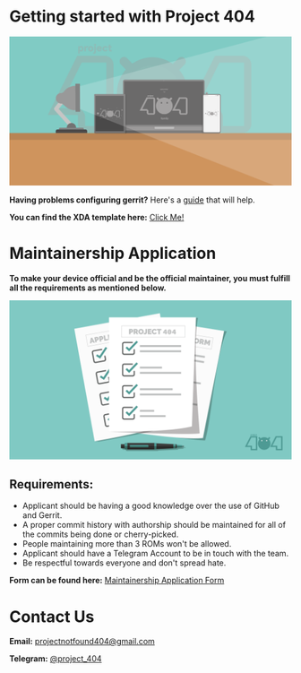 # Getting started with Project 404

![banner](dump/banner.png)

**Having problems configuring gerrit?**
Here's a [guide](https://gist.github.com/Yash-Garg/b328ec514f77f8519aac17136c0069d6) that will help.

**You can find the XDA template here:** [Click Me!](XDA_ThreadTemplate.txt)

# Maintainership Application

**To make your device official and be the official maintainer, you must fulfill all the requirements as mentioned below.**

![formimg](dump/form.png)

## Requirements:

-   Applicant should be having a good knowledge over the use of GitHub and Gerrit.
-   A proper commit history with authorship should be maintained for all of the commits being done or cherry-picked.
-   People maintaining more than 3 ROMs won't be allowed.
-   Applicant should have a Telegram Account to be in touch with the team.
-   Be respectful towards everyone and don't spread hate.

**Form can be found here:** [Maintainership Application Form](https://docs.google.com/forms/u/1/d/e/1FAIpQLSdtC5marlgSWWy_bBbuZff2PANhSjqnFzaozPh4PGkm8sEUpg/viewform)

# Contact Us

**Email:** [projectnotfound404@gmail.com](projectnotfound404@gmail.com)

**Telegram:** [@project_404](https://t.me/project_404)
